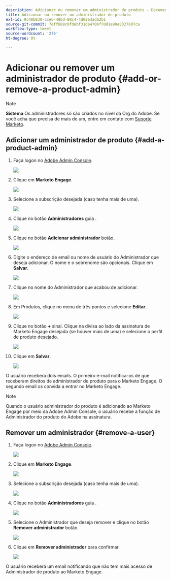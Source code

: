 ```yaml
---
description: Adicionar ou remover um administrador de produto - Documentos do Marketo - Documentação do produto
title: Adicionar ou remover um administrador de produto
exl-id: 9c48b830-cce6-48bd-88c4-4d02e3ada2b1
source-git-commit: 7eff888c0fdebf31da4706f70d1e99e8327807ca
workflow-type: tm+mt
source-wordcount: '276'
ht-degree: 0%

---
```


# Adicionar ou remover um administrador de produto {#add-or-remove-a-product-admin}

>[!NOTE]
>
>**Sistema** Os administradores só são criados no nível da Org do Adobe. Se você acha que precisa de mais de um, entre em contato com [Suporte Marketo](https://nation.marketo.com/t5/support/ct-p/Support).

## Adicionar um administrador de produto {#add-a-product-admin}

1. Faça logon no [Adobe Admin Console](https://adminconsole.adobe.com/).

   ![](assets/add-or-remove-a-product-admin-1.png)

1. Clique em **Marketo Engage**.

   ![](assets/add-or-remove-a-product-admin-2.png)

1. Selecione a subscrição desejada (caso tenha mais de uma).

   ![](assets/add-or-remove-a-product-admin-3.png)

1. Clique no botão **Administradores** guia .

   ![](assets/add-or-remove-a-product-admin-4.png)

1. Clique no botão **Adicionar administrador** botão.

   ![](assets/add-or-remove-a-product-admin-5.png)

1. Digite o endereço de email ou nome de usuário do Administrador que deseja adicionar. O nome e o sobrenome são opcionais. Clique em **Salvar**.

   ![](assets/add-or-remove-a-product-admin-6.png)

1. Clique no nome do Administrador que acabou de adicionar.

   ![](assets/add-or-remove-a-product-admin-7.png)

1. Em Produtos, clique no menu de três pontos e selecione **Editar**.

   ![](assets/add-or-remove-a-product-admin-8.png)

1. Clique no botão **+** sinal. Clique na divisa ao lado da assinatura de Marketo Engage desejada (se houver mais de uma) e selecione o perfil de produto desejado.

   ![](assets/add-or-remove-a-product-admin-9.png)

1. Clique em **Salvar**.

   ![](assets/add-or-remove-a-product-admin-10.png)

O usuário receberá dois emails. O primeiro e-mail notifica-os de que receberam direitos de administrador de produto para o Marketo Engage. O segundo email os convida a entrar no Marketo Engage.

>[!NOTE]
>
>Quando o usuário administrador do produto é adicionado ao Marketo Engage por meio da Adobe Admin Console, o usuário recebe a função de Administrador do produto do Adobe na assinatura.

## Remover um administrador {#remove-a-user}

1. Faça logon no [Adobe Admin Console](https://adminconsole.adobe.com/).

   ![](assets/add-or-remove-a-product-admin-11.png)

1. Clique em **Marketo Engage**.

   ![](assets/add-or-remove-a-product-admin-12.png)

1. Selecione a subscrição desejada (caso tenha mais de uma).

   ![](assets/add-or-remove-a-product-admin-13.png)

1. Clique no botão **Administradores** guia .

   ![](assets/add-or-remove-a-product-admin-14.png)

1. Selecione o Administrador que deseja remover e clique no botão **Remover administrador** botão.

   ![](assets/add-or-remove-a-product-admin-15.png)

1. Clique em **Remover administrador** para confirmar.

   ![](assets/add-or-remove-a-product-admin-16.png)

O usuário receberá um email notificando que não tem mais acesso de Administrador de produto ao Marketo Engage.
